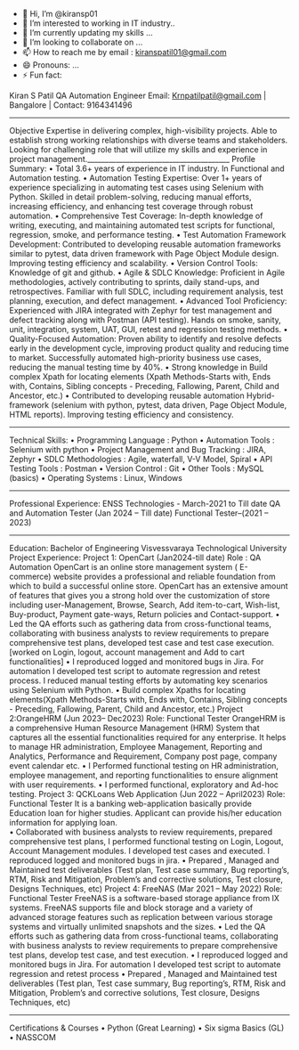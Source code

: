 - 👋 Hi, I’m @kiransp01
- 👀 I’m interested to working in IT industry..
- 🌱 I’m currently updating my skills ...
- 💞️ I’m looking to collaborate on ...
- 📫 How to reach me by email : kiranspatil01@gmail.com
- 😄 Pronouns: ...
- ⚡ Fun fact: 

<!---
kiransp01/kiransp01 is a ✨ special ✨ repository because its `README.md` (this file) appears on your GitHub profile.
You can click the Preview link to take a look at your changes.
--->
Kiran S Patil
QA Automation Engineer
Email: Krnpatilpatil@gmail.com | Bangalore | Contact: 9164341496
________________________________________
Objective
Expertise in delivering complex, high-visibility projects. Able to establish strong working relationships with diverse teams and stakeholders. Looking for challenging role that will utilize my skills and experience in project management.________________________________________
Profile Summary:
•	Total 3.6+ years of experience in IT industry. In Functional  and Automation testing.
•	Automation Testing Expertise: Over 1+ years of experience specializing in automating test cases using Selenium with Python. Skilled in detail problem-solving, reducing manual efforts, increasing efficiency, and enhancing test coverage through robust automation.
•	Comprehensive Test Coverage: In-depth knowledge of writing, executing, and maintaining automated test scripts for functional, regression, smoke, and performance testing.
•	Test Automation Framework Development: Contributed to developing reusable automation frameworks similar to pytest, data driven framework with Page Object Module design. Improving testing efficiency and scalability.
•	Version Control Tools: Knowledge of git and github.
•	Agile & SDLC Knowledge: Proficient in Agile methodologies, actively contributing to sprints, daily stand-ups, and retrospectives. Familiar with full SDLC, including requirement analysis, test planning, execution, and defect management.
•	Advanced Tool Proficiency: Experienced with JIRA integrated with Zephyr for test management and defect tracking along with Postman (API testing). Hands on smoke, sanity, unit, integration, system, UAT, GUI, retest and regression testing methods. 
•	Quality-Focused Automation: Proven ability to identify and resolve defects early in the development cycle, improving product quality and reducing time to market. Successfully automated high-priority business use cases, reducing the manual testing time by 40%.
•	Strong knowledge in Build complex Xpath for locating elements (Xpath Methods-Starts with, Ends with, Contains, Sibling concepts - Preceding, Fallowing, Parent, Child and Ancestor, etc.)
•	Contributed to developing reusable automation Hybrid-framework (selenium with python, pytest, data driven, Page Object Module, HTML reports). Improving testing efficiency and consistency.
________________________________________
Technical Skills:
•	Programming Language     :  Python
•	Automation Tools                :  Selenium with python 
•	Project Management and Bug Tracking :  JIRA, Zephyr
•	SDLC Methodologies           :  Agile, waterfall, V-V Model, Spiral
•	API Testing Tools                 :  Postman
•	Version Control                    : Git
•	Other Tools                           : MySQL (basics)
•	Operating Systems               : Linux, Windows
________________________________________
Professional Experience:
ENSS Technologies  -  March-2021 to  Till date
QA and Automation Tester (Jan 2024 – Till date)
Functional Tester–(2021 – 2023) 
________________________________________
Education:
Bachelor of Engineering
Visvessvaraya Technological University
Project Experience:
Project 1: OpenCart (Jan2024-till date)
Role : QA Automation
 OpenCart is an online store  management system ( E-commerce) website provides a professional and reliable foundation from which to build a successful online store. OpenCart has an extensive amount of features that gives you a strong hold over the customization of store including user-Management, Browse, Search, Add item-to-cart, Wish-list, Buy-product, Payment gate-ways, Return policies and Contact-support. 
•	Led the QA efforts such as gathering data from cross-functional teams, collaborating with business analysts to review requirements to prepare comprehensive test plans, developed test case and test case execution.[worked on Login, logout, account management and Add to cart functionalities] 
•	I reproduced logged and monitored bugs in Jira. For automation I developed test script to automate regression and retest process. I reduced manual testing efforts by automating key scenarios using Selenium with Python.
•	Build complex Xpaths for locating elements(Xpath Methods-Starts with, Ends with, Contains, Sibling concepts - Preceding, Fallowing, Parent, Child and Ancestor, etc.)
Project 2:OrangeHRM (Jun 2023– Dec2023)
Role: Functional Tester
OrangeHRM is a comprehensive Human Resource Management (HRM) System that captures all the essential functionalities required for any enterprise. It helps to manage HR administration, Employee Management, Reporting and Analytics, Performance and Requirement, Company post page, company event calendar etc.
•	I Performed functional testing on HR administration, employee management, and reporting functionalities to ensure alignment with user requirements.
•	 I performed functional, exploratory and Ad-hoc testing. 
Project 3: QCKLoans Web Application (Jun 2022 – April2023)
Role: Functional Tester
It is a banking web-application basically provide Education loan for higher studies. Applicant can provide his/her education information for applying loan.  
•	Collaborated with business analysts to review requirements, prepared comprehensive test plans, I performed functional testing on Login, Logout, Account Management modules. I developed test cases and executed. I reproduced logged and monitored bugs in jira. 
•	Prepared , Managed and Maintained test deliverables (Test plan, Test case summary, Bug reporting’s, RTM, Risk and Mitigation, Problem’s and corrective solutions, Test closure, Designs Techniques, etc) 
Project 4: FreeNAS (Mar 2021 – May 2022)
Role: Functional Tester
FreeNAS is a software-based storage appliance from IX systems. FreeNAS supports file and block storage and a variety of advanced storage features such as replication between various storage systems and virtually unlimited snapshots and the sizes.
•	Led the QA efforts such as gathering data from cross-functional teams, collaborating with business analysts to review requirements to prepare comprehensive test plans, develop test case, and test execution.
•	I reproduced logged and monitored bugs in Jira. For automation I developed test script to automate regression and retest process
•	Prepared , Managed and Maintained test deliverables (Test plan, Test case summary, Bug reporting’s, RTM, Risk and Mitigation, Problem’s and corrective solutions, Test closure, Designs Techniques, etc) 
________________________________________
Certifications & Courses
•	Python (Great Learning)
•	Six sigma Basics (GL)
•	NASSCOM
